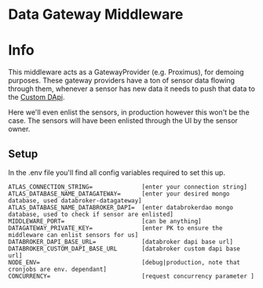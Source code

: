 # Data Gateway Middleware

# Info

This middleware acts as a GatewayProvider (e.g. Proximus), for demoing purposes.
These gateway providers have a ton of sensor data flowing through them, whenever
a sensor has new data it needs to push that data to the [Custom DApi](https://github.com/DataBrokerDAO/databrokerdao-custom-dapi).

Here we'll even enlist the sensors, in production however this won't be the case.
The sensors will have been enlisted through the UI by the sensor owner.

## Setup

In the .env file you'll find all config variables required to set this up.

```
ATLAS_CONNECTION_STRING=              [enter your connection string]
ATLAS_DATABASE_NAME_DATAGATEWAY=      [enter your desired mongo database, used databroker-datagateway]
ATLAS_DATABASE_NAME_DATABROKER_DAPI=  [enter databrokerdao mongo database, used to check if sensor are enlisted]
MIDDLEWARE_PORT=                      [can be anything]
DATAGATEWAY_PRIVATE_KEY=              [enter PK to ensure the middleware can enlist sensors for us]
DATABROKER_DAPI_BASE_URL=             [databroker dapi base url]
DATABROKER_CUSTOM_DAPI_BASE_URL       [databroker custom dapi base url]
NODE_ENV=                             [debug|production, note that cronjobs are env. dependant]
CONCURRENCY=                          [request concurrency parameter ]
```
